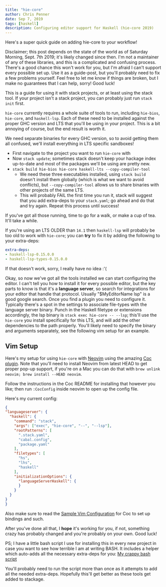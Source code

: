 ```yaml
---
title: "hie-core"
author: Chris Penner
date: Sep 7, 2019
tags: [haskell]
description: Configuring editor support for Haskell (hie-core 2019)
---
```


Here's a super quick guide on adding hie-core to your workflow!

Disclaimer; this post depends on the state of the world as of Saturday Morning, Sept. 7th 2019; it's likely changed since then. I'm not a maintainer of any of these libraries, and this is a complicated and confusing process. There's a good chance this won't work for you, but I'm afraid I can't support every possible set up. Use it as a guide-post, but you'll probably need to fix a few problems yourself. Feel free to let me know if things are broken, but I make no guarantees that I can help, sorry! Good luck!

This is a guide for using it with stack projects, or at least using the stack tool. If your project isn't a stack project, you can probably just run `stack init` first.

`hie-core` currently requires a whole suite of tools to run, including `hie-bios`, `hie-core`, and `haskell-lsp`. Each of these need to be installed against the proper GHC version and LTS that you'll be using in your project. This is a bit annoying of course, but the end result is worth it.

We need separate binaries for every GHC version, so to avoid getting them all confused, we'll install everything in LTS specific sandboxes!

* First navigate to the project you want to run `hie-core` with
* Now `stack update`; sometimes stack doesn't keep your hackage index up-to-date and most of the packages we'll be using are pretty new.
* `stack build hie-bios hie-core haskell-lts --copy-compiler-tool`
    * We need these three executables installed, using `stack build` doesn't install them globally (which is what we want to avoid conflicts), but `--copy-compiler-tool` allows us to share binaries with other projects of the same LTS.
    * This will probably FAIL the first time you run it, stack will suggest that you add extra-deps to your `stack.yaml`; go ahead and do that and try again. Repeat this process until success!

If you've got all those running, time to go for a walk, or make a cup of tea. It'll take a while.

If you're using an LTS OLDER than `14.1` then `haskell-lsp` will probably be too old to work with `hie-core`; you can **try** to fix it by adding the following to your extra-deps:

```yaml
extra-deps:
- haskell-lsp-0.15.0.0
- haskell-lsp-types-0.15.0.0
```

If that doesn't work, sorry, I really have no idea :'(

Okay, so now we've got all the tools installed we can start configuring the editor. 
I can't tell you how to install it for every possible editor, but the key parts to know is that it's a **language server**, so search for integrations for your editor that handle that protocol. Usually "$MyEditorName lsp" is a good google search. Once you find a plugin you need to configure it. Typically there's a spot in the settings to associate file-types with the language server binary. Punch in the Haskell filetype or extensions accordingly, the lsp binary is `stack exec hie-core -- --lsp`; this'll use the `hie-core` you install specifically for this LTS, and will add the other dependencies to the path properly. You'll likely need to specify the binary and arguments separately, see the following vim setup for an example.

## Vim Setup

Here's my setup for using `hie-core` with [Neovim](https://neovim.io/) using the amazing [Coc plugin](https://github.com/neoclide/coc.nvim). Note that you'll need to install Neovim from latest HEAD to get proper pop-up support, if you're on a Mac you can do that with `brew unlink neovim; brew install --HEAD neovim`. 

Follow the instructions in the Coc README for installing that however you like; then run `:CocConfig` inside neovim to open up the config file.

Here's my current config:

```json
{
"languageserver": {
  "haskell": {
    "command": "stack",
    "args": ["exec", "hie-core", "--", "--lsp"],
    "rootPatterns": [
      ".stack.yaml",
      "cabal.config",
      "package.yaml"
    ],
    "filetypes": [
      "hs",
      "lhs",
      "haskell"
    ],
    "initializationOptions": {
      "languageServerHaskell": {
      }
    }
  }
}
}
```

Also make sure to read the [Sample Vim Configuration](https://github.com/neoclide/coc.nvim#example-vim-configuration) for Coc to set up bindings and such.

After you've done all that, I **hope** it's working for you, if not, something crazy has probably changed and you're probably on your own. Good luck!

PS; I have a little bash script I use for installing this in every new project in case you want to see how terrible I am at writing BASH. It includes a helper which auto-adds all the necessary extra-deps for you: [My crappy bash script]()

You'll probably need to run the script more than once as it attempts to add all the needed extra-deps. Hopefully this'll get better as these tools get added to stackage.

